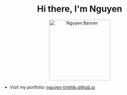 <h1 align="center">Hi there, I'm Nguyen</h1>

<div align="center">
  <img src="https://github.com/user-attachments/assets/14de5a79-adce-4294-a9bb-193620768c8d" alt="Nguyen Banner" width="200" height="200" />
</div>

- Visit my portfolio: [nguyen-trinhtk.github.io](https://nguyen-trinhtk.github.io/)
